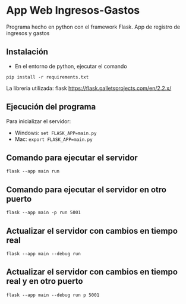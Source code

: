 # App Web Ingresos-Gastos

Programa hecho en python con el framework Flask. App de registro de ingresos y gastos

## Instalación

- En el entorno de python, ejecutar el comando

```
pip install -r requirements.txt
```

La libreria utilizada: flask https://flask.palletsprojects.com/en/2.2.x/

## Ejecución del programa

Para inicializar el servidor:

- Windows: `set FLASK_APP=main.py`
- Mac: `export FLASK_APP=main.py`

## Comando para ejecutar el servidor

```
flask --app main run
```

## Comando para ejecutar el servidor en otro puerto

```
flask --app main -p run 5001
```

## Actualizar el servidor con cambios en tiempo real

```
flask --app main --debug run
```

## Actualizar el servidor con cambios en tiempo real y en otro puerto

```
flask --app main --debug run p 5001
```
